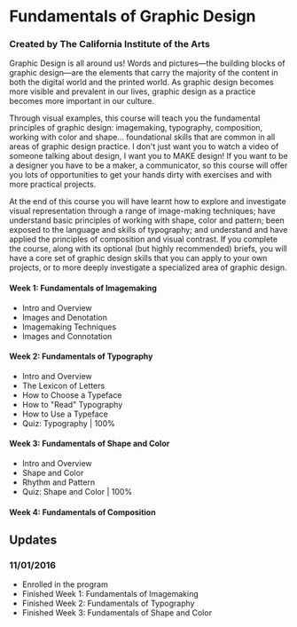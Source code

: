 # Fundamentals of Graphic Design
### Created by The California Institute of the Arts

Graphic Design is all around us! Words and pictures—the building blocks of graphic design—are the elements that carry the majority of the content in both the digital world and the printed world. As graphic design becomes more visible and prevalent in our lives, graphic design as a practice becomes more important in our culture.

Through visual examples, this course will teach you the fundamental principles of graphic design: imagemaking, typography, composition, working with color and shape... foundational skills that are common in all areas of graphic design practice. I don't just want you to watch a video of someone talking about design, I want you to MAKE design! If you want to be a designer you have to be a maker, a communicator, so this course will offer you lots of opportunities to get your hands dirty with exercises and with more practical projects.

At the end of this course you will have learnt how to explore and investigate visual representation through a range of image-making techniques; have understand basic principles of working with shape, color and pattern; been exposed to the language and skills of typography; and understand and have applied the principles of composition and visual contrast. If you complete the course, along with its optional (but highly recommended) briefs, you will have a core set of graphic design skills that you can apply to your own projects, or to more deeply investigate a specialized area of graphic design.

#### Week 1: Fundamentals of Imagemaking
- Intro and Overview
- Images and Denotation
- Imagemaking Techniques
- Images and Connotation

#### Week 2: Fundamentals of Typography
- Intro and Overview
- The Lexicon of Letters
- How to Choose a Typeface
- How to "Read" Typography
- How to Use a Typeface
- Quiz: Typography | 100%

#### Week 3: Fundamentals of Shape and Color
- Intro and Overview
- Shape and Color
- Rhythm and Pattern
- Quiz: Shape and Color | 100%

#### Week 4: Fundamentals of Composition

## Updates
### 11/01/2016
- Enrolled in the program
- Finished Week 1: Fundamentals of Imagemaking
- Finished Week 2: Fundamentals of Typography
- Finished Week 3: Fundamentals of Shape and Color